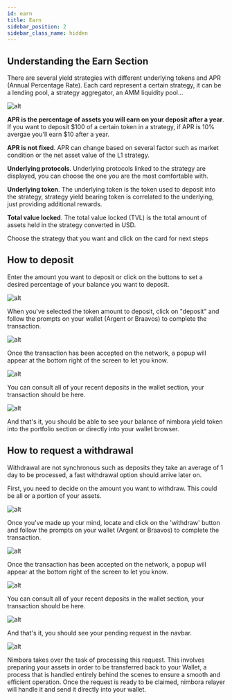 ```yaml
---
id: earn
title: Earn 
sidebar_position: 2
sidebar_class_name: hidden
---
```


## Understanding the Earn Section

There are several yield strategies with different underlying tokens and APR (Annual Percentage Rate). Each card represent a certain strategy, it can be a lending pool, a strategy aggregator, an AMM liquidity pool...

![alt](/content/earn.png)

**APR is the percentage of assets you will earn on your deposit after a year**. If you want to deposit $100 of a certain token in a strategy, if APR is 10% avergae you'll earn $10 after a year. 

**APR is not fixed**. APR can change based on several factor such as market condition or the net asset value of the L1 strategy. 

**Underlying protocols**. Underlying protocols linked to the strategy are displayed, you can choose the one you are the most comfortable with. 

**Underlying token**. The underlying token is the token used to deposit into the strategy, strategy yield bearing token is correlated to the underlying, just providing additional rewards.

**Total value locked**. The total value locked (TVL) is the total amount of assets held in the strategy converted in USD.


Choose the strategy that you want and click on the card for next steps

## How to deposit

Enter the amount you want to deposit or click on the buttons to set a desired percentage of your balance you want to deposit. 

![alt](/content/hdeposit.png)


When you've selected the token amount to deposit, click on "deposit" and follow the prompts on your wallet (Argent or Braavos) to complete the transaction.

![alt](/content/rdeposit.png)


Once the transaction has been accepted on the network, a popup will appear at the bottom right of the screen to let you know. 

![alt](/content/fdeposit.png)


You can consult all of your recent deposits in the wallet section, your transaction should be here. 

![alt](/content/cdeposit.png)


And that's it, you should be able to see your balance of nimbora yield token into the portfolio section or directly into your wallet browser. 



## How to request a withdrawal

Withdrawal are not synchronous such as deposits they take an average of 1 day to be processed, a fast withdrawal option should arrive later on. 


First, you need to decide on the amount you want to withdraw. This could be all or a portion of your assets.

![alt](/content/hwithdraw.png)

Once you've made up your mind, locate and click on the 'withdraw' button and follow the prompts on your wallet (Argent or Braavos) to complete the transaction.

![alt](/content/rwithdraw.png)


Once the transaction has been accepted on the network, a popup will appear at the bottom right of the screen to let you know. 

![alt](/content/fwithdraw.png)

You can consult all of your recent deposits in the wallet section, your transaction should be here. 

![alt](/content/cwithdraw.png)

And that's it, you should see your pending request in the navbar.

![alt](/content/pwithdraw.png)

Nimbora takes over the task of processing this request. This involves preparing your assets in order to be transferred back to your Wallet, a process that is handled entirely behind the scenes to ensure a smooth and efficient operation. Once the request is ready to be claimed, nimbora relayer will handle it and send it directly into your wallet. 

